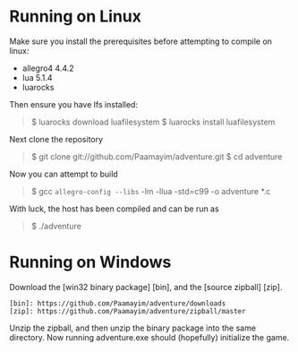 Running on Linux
================

Make sure you install the prerequisites before attempting to compile on linux:

* allegro4 4.4.2
* lua 5.1.4
* luarocks

Then ensure you have lfs installed:

> $ luarocks download luafilesystem
> $ luarocks install luafilesystem

Next clone the repository

> $ git clone git://github.com/Paamayim/adventure.git
> $ cd adventure

Now you can attempt to build 

> $ gcc `allegro-config --libs` -lm -llua -std=c99 -o adventure *.c

With luck, the host has been compiled and can be run as

> $ ./adventure



Running on Windows
==================

Download the [win32 binary package] [bin], and the [source zipball] [zip].

    [bin]: https://github.com/Paamayim/adventure/downloads
    [zip]: https://github.com/Paamayim/adventure/zipball/master
    
Unzip the zipball, and then unzip the binary package into the same directory. 
Now running adventure.exe should (hopefully) initialize the game.